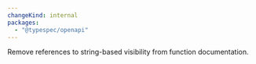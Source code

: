 ```yaml
---
changeKind: internal
packages:
  - "@typespec/openapi"
---
```


Remove references to string-based visibility from function documentation.